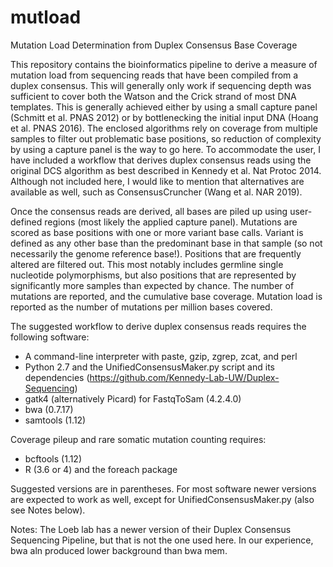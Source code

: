 # mutload
Mutation Load Determination from Duplex Consensus Base Coverage

This repository contains the bioinformatics pipeline to derive a measure of mutation load from sequencing reads that have been compiled from a duplex consensus. This will generally only work if sequencing depth was sufficient to cover both the Watson and the Crick strand of most DNA templates. This is generally achieved either by using a small capture panel (Schmitt et al. PNAS 2012) or by bottlenecking the initial input DNA (Hoang et al. PNAS 2016). The enclosed algorithms rely on coverage from multiple samples to filter out problematic base positions, so reduction of complexity by using a capture panel is the way to go here. To accommodate the user, I have included a workflow that derives duplex consensus reads using the original DCS algorithm as best described in Kennedy et al. Nat Protoc 2014. Although not included here, I would like to mention that alternatives are available as well, such as ConsensusCruncher (Wang et al. NAR 2019). 

Once the consensus reads are derived, all bases are piled up using user-defined regions (most likely the applied capture panel). Mutations are scored as base positions with one or more variant base calls. Variant is defined as any other base than the predominant base in that sample (so not necessarily the genome reference base!). Positions that are frequently altered are filtered out. This most notably includes germline single nucleotide polymorphisms, but also positions that are represented by significantly more samples than expected by chance. The number of mutations are reported, and the cumulative base coverage. Mutation load is reported as the number of mutations per million bases covered. 

The suggested workflow to derive duplex consensus reads requires the following software:
- A command-line interpreter with paste, gzip, zgrep, zcat, and perl
- Python 2.7 and the UnifiedConsensusMaker.py script and its dependencies (https://github.com/Kennedy-Lab-UW/Duplex-Sequencing)
- gatk4 (alternatively Picard) for FastqToSam (4.2.4.0)
- bwa (0.7.17)
- samtools (1.12)

Coverage pileup and rare somatic mutation counting requires:
- bcftools (1.12)
- R (3.6 or 4) and the foreach package

Suggested versions are in parentheses. For most software newer versions are expected to work as well, except for UnifiedConsensusMaker.py (also see Notes below). 

Notes:
The Loeb lab has a newer version of their Duplex Consensus Sequencing Pipeline, but that is not the one used here.
In our experience, bwa aln produced lower background than bwa mem.
